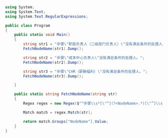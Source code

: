 ﻿```csharp
using System;
using System.Text;
using System.Text.RegularExpressions;

public class Program
{
    public static void Main()
    {
        string str1 = "步骤\"职能负责人（二级部门负责人）\"没有满足条件的处理人。";
        FetchNodeName(str1).Dump();

        string str2 = "步骤\"成本中心负责人\"没有满足条件的处理人。";
        FetchNodeName(str2).Dump();

        string str3 = "步骤\"CHR（薪酬福利）\"没有满足条件的处理人。";
        FetchNodeName(str3).Dump();

    }

    public static string FetchNodeName(string str)
    {
        Regex regex = new Regex($"^步骤\\s*[\"“](?<NodeName>.*)[\"”]\\s*没有满足条件的处理人。$", RegexOptions.IgnoreCase);

        Match match = regex.Match(str);

        return match.Groups["NodeName"].Value;
    }
}